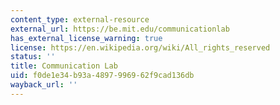 ```yaml
---
content_type: external-resource
external_url: https://be.mit.edu/communicationlab
has_external_license_warning: true
license: https://en.wikipedia.org/wiki/All_rights_reserved
status: ''
title: Communication Lab
uid: f0de1e34-b93a-4897-9969-62f9cad136db
wayback_url: ''
---
```

